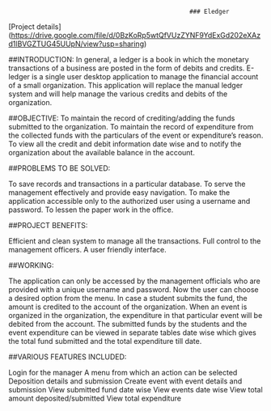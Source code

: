                                                       ### Eledger
  [Project details] (https://drive.google.com/file/d/0BzKoRp5wtQfVUzZYNF9YdExGd202eXAzd1lBVGZTUG45UUpN/view?usp=sharing)

##INTRODUCTION:
In general, a ledger is a book in which the monetary transactions of a business are posted in the form of debits and credits.
E-ledger is a single user desktop application to manage the financial account of a small organization.
This application will replace the manual ledger system and will help manage the various credits and debits of the organization.


##OBJECTIVE:
To maintain the record of crediting/adding the funds submitted to the organization.
 To maintain the record of expenditure from the collected funds with the particulars of the event or expenditure’s reason.
 To view all the credit and debit information date wise and to notify the organization about the available balance in the account.


##PROBLEMS TO BE SOLVED:

To save records and transactions in a particular database.
To serve the management effectively and provide easy navigation.
 To make the application accessible only to the authorized user using a username and password.
To lessen the paper work in the office.

##PROJECT BENEFITS:

Efficient and clean system to manage all the transactions.
Full control to the management officers.
A user friendly interface.

##WORKING:

The application can only be accessed by the management officials who are provided with a unique username and password.
Now the user can choose a desired option from the menu.
In case a student submits the fund, the amount is credited to the account of the organization. 
When an event is organized in the organization, the expenditure in that particular event will be debited from the account.
The submitted funds by the students and the event expenditure can be viewed in separate tables date wise which gives the total fund submitted and the total expenditure till date.


##VARIOUS FEATURES INCLUDED:


Login for the manager
A menu from which an action can be selected
Deposition details and submission
Create event with event details and submission
View submitted fund date wise
View events date wise
View total amount deposited/submitted
View total expenditure
